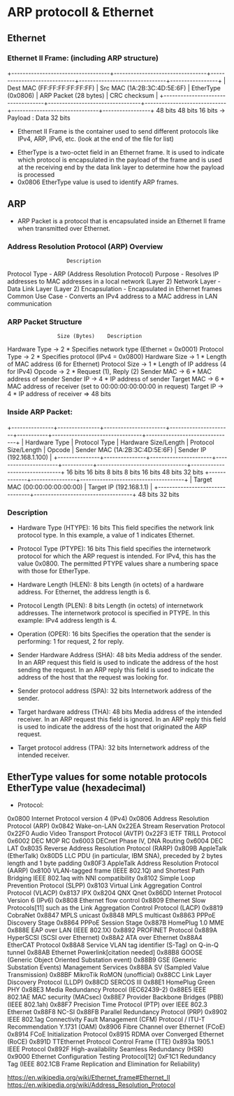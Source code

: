 # ARP protocoll & Ethernet

## Ethernet

### Ethernet II Frame: (including ARP structure)
+-----------------------------------+---------------------------------+-----------------------------+-------------------------------+-----------------+
|   Dest MAC (FF:FF:FF:FF:FF:FF)    |    Src MAC (1A:2B:3C:4D:5E:6F)  |     EtherType (0x0806)      |   ARP Packet (28 bytes)       |   CRC checksum  |
+-----------------------------------+---------------------------------+-----------------------------+-------------------------------+-----------------+
                48 bits                             48 bits                         16 bits                 -> Payload : Data             32 bits

* Ethernet II Frame is the container used to send different protocols like IPv4, ARP, IPv6, etc. (look at the end of the file for list)
- EtherType is a two-octet field in an Ethernet frame. It is used to indicate which protocol is encapsulated in the payload of the frame and is used at the receiving end by the data link layer to determine how the payload is processed
- 0x0806 EtherType value is used to identify ARP frames.


## ARP

* ARP Packet is a protocol that is encapsulated inside an Ethernet II frame when transmitted over Ethernet.

### Address Resolution Protocol (ARP) Overview
                       Description
Protocol Type	        - ARP (Address Resolution Protocol)
Purpose	                - Resolves IP addresses to MAC addresses in a local network (Layer 2)
Network Layer	        - Data Link Layer (Layer 2)
Encapsulation	        - Encapsulated in Ethernet frames
Common Use Case	        - Converts an IPv4 address to a MAC address in LAN communication

### ARP Packet Structure

                	Size (Bytes)	Description
Hardware Type	       ->  2	     * Specifies network type (Ethernet = 0x0001)
Protocol Type	       ->  2	     * Specifies protocol (IPv4 = 0x0800)
Hardware Size	       ->  1	     * Length of MAC address (6 for Ethernet)
Protocol Size	       ->  1	     * Length of IP address (4 for IPv4)
Opcode	               ->  2	     * Request (1), Reply (2)
Sender MAC	           ->  6	     * MAC address of sender
Sender IP	           ->  4	     * IP address of sender
Target MAC	           ->  6	     * MAC address of receiver (set to 00:00:00:00:00:00 in request)
Target IP	           ->  4	     * IP address of receiver
=> 48 bits

### Inside ARP Packet:
+---------------+---------------+----------------------+----------------------+-----------+--------------------------------+-------------------------------+
| Hardware Type | Protocol Type | Hardware Size/Length | Protocol Size/Length |   Opcode  | Sender MAC (1A:2B:3C:4D:5E:6F) |  Sender IP (192.168.1.100)    |
+---------------+---------------+----------------------+----------------------+-----------+--------------------------------+-------------------------------+
    16 bits         16 bits             8 bits                  8 bits           16 bits             48 bits                         32 bits
+-------------+----------------+-------------------------------------+
| Target MAC (00:00:00:00:00:00) |      Target IP (192.168.1.1)      |
+--------------------------------+-----------------------------------+
            48 bits                             32 bits

### Description

* Hardware Type (HTYPE): 16 bits
     This field specifies the network link protocol type. In this example, a value of 1 indicates Ethernet.

* Protocol Type (PTYPE): 16 bits
     This field specifies the internetwork protocol for which the ARP request is intended. For IPv4, this has the value 0x0800. The permitted PTYPE values share a numbering space with those for EtherType.

* Hardware Length (HLEN): 8 bits
     Length (in octets) of a hardware address. For Ethernet, the address length is 6.

* Protocol Length (PLEN): 8 bits
     Length (in octets) of internetwork addresses. The internetwork protocol is specified in PTYPE. In this example: IPv4 address length is 4.

* Operation (OPER): 16 bits
     Specifies the operation that the sender is performing: 1 for request, 2 for reply.

* Sender Hardware Address (SHA): 48 bits
     Media address of the sender. In an ARP request this field is used to indicate the address of the host sending the request. In an ARP reply this field is used to indicate the address of the host that the request was looking for.

* Sender protocol address (SPA): 32 bits
     Internetwork address of the sender.

* Target hardware address (THA): 48 bits
     Media address of the intended receiver. In an ARP request this field is ignored. In an ARP reply this field is used to indicate the address of the host that originated the ARP request.

* Target protocol address (TPA): 32 bits
    Internetwork address of the intended receiver.


##  EtherType values for some notable protocols EtherType value (hexadecimal)
- Protocol:

0x0800 	Internet Protocol version 4 (IPv4)
0x0806 	Address Resolution Protocol (ARP)
0x0842 	Wake-on-LAN
0x22EA 	Stream Reservation Protocol
0x22F0 	Audio Video Transport Protocol (AVTP)
0x22F3 	IETF TRILL Protocol
0x6002 	DEC MOP RC
0x6003 	DECnet Phase IV, DNA Routing
0x6004 	DEC LAT
0x8035 	Reverse Address Resolution Protocol (RARP)
0x809B 	AppleTalk (EtherTalk)
0x80D5 	LLC PDU (in particular, IBM SNA), preceded by 2 bytes length and 1 byte padding
0x80F3 	AppleTalk Address Resolution Protocol (AARP)
0x8100 	VLAN-tagged frame (IEEE 802.1Q) and Shortest Path Bridging IEEE 802.1aq with NNI compatibility
0x8102 	Simple Loop Prevention Protocol (SLPP)
0x8103 	Virtual Link Aggregation Control Protocol (VLACP)
0x8137 	IPX
0x8204 	QNX Qnet
0x86DD 	Internet Protocol Version 6 (IPv6)
0x8808 	Ethernet flow control
0x8809 	Ethernet Slow Protocols[11] such as the Link Aggregation Control Protocol (LACP)
0x8819 	CobraNet
0x8847 	MPLS unicast
0x8848 	MPLS multicast
0x8863 	PPPoE Discovery Stage
0x8864 	PPPoE Session Stage
0x887B 	HomePlug 1.0 MME
0x888E 	EAP over LAN (IEEE 802.1X)
0x8892 	PROFINET Protocol
0x889A 	HyperSCSI (SCSI over Ethernet)
0x88A2 	ATA over Ethernet
0x88A4 	EtherCAT Protocol
0x88A8 	Service VLAN tag identifier (S-Tag) on Q-in-Q tunnel
0x88AB 	Ethernet Powerlink[citation needed]
0x88B8 	GOOSE (Generic Object Oriented Substation event)
0x88B9 	GSE (Generic Substation Events) Management Services
0x88BA 	SV (Sampled Value Transmission)
0x88BF 	MikroTik RoMON (unofficial)
0x88CC 	Link Layer Discovery Protocol (LLDP)
0x88CD 	SERCOS III
0x88E1 	HomePlug Green PHY
0x88E3 	Media Redundancy Protocol (IEC62439-2)
0x88E5 	IEEE 802.1AE MAC security (MACsec)
0x88E7 	Provider Backbone Bridges (PBB) (IEEE 802.1ah)
0x88F7 	Precision Time Protocol (PTP) over IEEE 802.3 Ethernet
0x88F8 	NC-SI
0x88FB 	Parallel Redundancy Protocol (PRP)
0x8902 	IEEE 802.1ag Connectivity Fault Management (CFM) Protocol / ITU-T Recommendation Y.1731 (OAM)
0x8906 	Fibre Channel over Ethernet (FCoE)
0x8914 	FCoE Initialization Protocol
0x8915 	RDMA over Converged Ethernet (RoCE)
0x891D 	TTEthernet Protocol Control Frame (TTE)
0x893a 	1905.1 IEEE Protocol
0x892F 	High-availability Seamless Redundancy (HSR)
0x9000 	Ethernet Configuration Testing Protocol[12]
0xF1C1 	Redundancy Tag (IEEE 802.1CB Frame Replication and Elimination for Reliability) 

https://en.wikipedia.org/wiki/Ethernet_frame#Ethernet_II
https://en.wikipedia.org/wiki/Address_Resolution_Protocol
